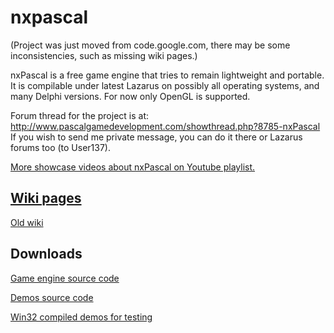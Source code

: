# nxpascal

(Project was just moved from code.google.com, there may be some inconsistencies, such as missing wiki pages.)

nxPascal is a free game engine that tries to remain lightweight and portable. It is compilable under latest Lazarus on possibly all operating systems, and many Delphi versions. For now only OpenGL is supported.

Forum thread for the project is at: http://www.pascalgamedevelopment.com/showthread.php?8785-nxPascal
If you wish to send me private message, you can do it there or Lazarus forums too (to User137).

[More showcase videos about nxPascal on Youtube playlist.](http://www.youtube.com/playlist?list=PLraemX84dJwUgp9IcXUS0U4lvdwLFumA7)

## [Wiki pages](Wiki)

[Old wiki](https://code.google.com/p/nxpascal/wiki/Introduction)

## Downloads

[Game engine source code](latest_stable/nx_src.zip)

[Demos source code](latest_stable/nx_demos.zip)

[Win32 compiled demos for testing](latest_stable/nx_compiled_demos.zip)
